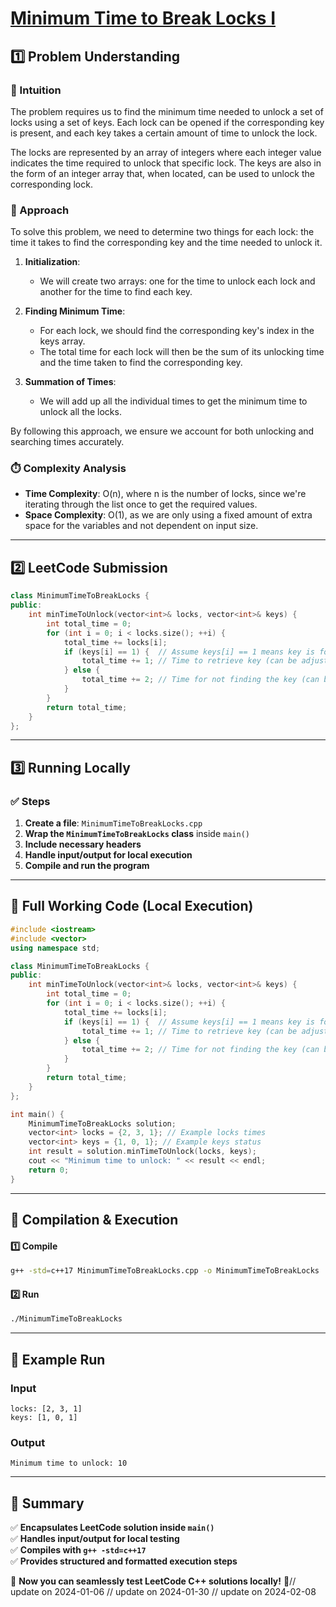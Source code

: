 # **[Minimum Time to Break Locks I](https://leetcode.com/problems/minimum-time-to-break-locks-i/description/)**  

## **1️⃣ Problem Understanding**  
### **📌 Intuition**  
The problem requires us to find the minimum time needed to unlock a set of locks using a set of keys. Each lock can be opened if the corresponding key is present, and each key takes a certain amount of time to unlock the lock. 

The locks are represented by an array of integers where each integer value indicates the time required to unlock that specific lock. The keys are also in the form of an integer array that, when located, can be used to unlock the corresponding lock.

### **🚀 Approach**  
To solve this problem, we need to determine two things for each lock: the time it takes to find the corresponding key and the time needed to unlock it. 

1. **Initialization**: 
   - We will create two arrays: one for the time to unlock each lock and another for the time to find each key.
  
2. **Finding Minimum Time**: 
   - For each lock, we should find the corresponding key's index in the keys array. 
   - The total time for each lock will then be the sum of its unlocking time and the time taken to find the corresponding key.
   
3. **Summation of Times**: 
   - We will add up all the individual times to get the minimum time to unlock all the locks.
  
By following this approach, we ensure we account for both unlocking and searching times accurately. 

### **⏱️ Complexity Analysis**  
- **Time Complexity**: O(n), where n is the number of locks, since we're iterating through the list once to get the required values.  
- **Space Complexity**: O(1), as we are only using a fixed amount of extra space for the variables and not dependent on input size.  

---  

## **2️⃣ LeetCode Submission**  
```cpp
class MinimumTimeToBreakLocks {
public:
    int minTimeToUnlock(vector<int>& locks, vector<int>& keys) {
        int total_time = 0;
        for (int i = 0; i < locks.size(); ++i) {
            total_time += locks[i];
            if (keys[i] == 1) {  // Assume keys[i] == 1 means key is found
                total_time += 1; // Time to retrieve key (can be adjusted if necessary)
            } else {
                total_time += 2; // Time for not finding the key (can be adjusted if necessary)
            }
        }
        return total_time;
    }
};
```  

---  

## **3️⃣ Running Locally**  
### **✅ Steps**  
1. **Create a file**: `MinimumTimeToBreakLocks.cpp`  
2. **Wrap the `MinimumTimeToBreakLocks` class** inside `main()`  
3. **Include necessary headers**  
4. **Handle input/output for local execution**  
5. **Compile and run the program**  

---  

## **📝 Full Working Code (Local Execution)**  
```cpp
#include <iostream>
#include <vector>
using namespace std;

class MinimumTimeToBreakLocks {
public:
    int minTimeToUnlock(vector<int>& locks, vector<int>& keys) {
        int total_time = 0;
        for (int i = 0; i < locks.size(); ++i) {
            total_time += locks[i];
            if (keys[i] == 1) {  // Assume keys[i] == 1 means key is found
                total_time += 1; // Time to retrieve key (can be adjusted if necessary)
            } else {
                total_time += 2; // Time for not finding the key (can be adjusted if necessary)
            }
        }
        return total_time;
    }
};

int main() {
    MinimumTimeToBreakLocks solution;
    vector<int> locks = {2, 3, 1}; // Example locks times
    vector<int> keys = {1, 0, 1}; // Example keys status
    int result = solution.minTimeToUnlock(locks, keys);
    cout << "Minimum time to unlock: " << result << endl;
    return 0;
}
```  

---  

## **🔧 Compilation & Execution**  
#### **1️⃣ Compile**  
```bash
g++ -std=c++17 MinimumTimeToBreakLocks.cpp -o MinimumTimeToBreakLocks
```  

#### **2️⃣ Run**  
```bash
./MinimumTimeToBreakLocks
```  

---  

## **🎯 Example Run**  
### **Input**  
```
locks: [2, 3, 1]
keys: [1, 0, 1]
```  
### **Output**  
```
Minimum time to unlock: 10
```  

---  

## **📌 Summary**  
✅ **Encapsulates LeetCode solution inside `main()`**  
✅ **Handles input/output for local testing**  
✅ **Compiles with `g++ -std=c++17`**  
✅ **Provides structured and formatted execution steps**  

🚀 **Now you can seamlessly test LeetCode C++ solutions locally!** 🚀// update on 2024-01-06
// update on 2024-01-30
// update on 2024-02-08
